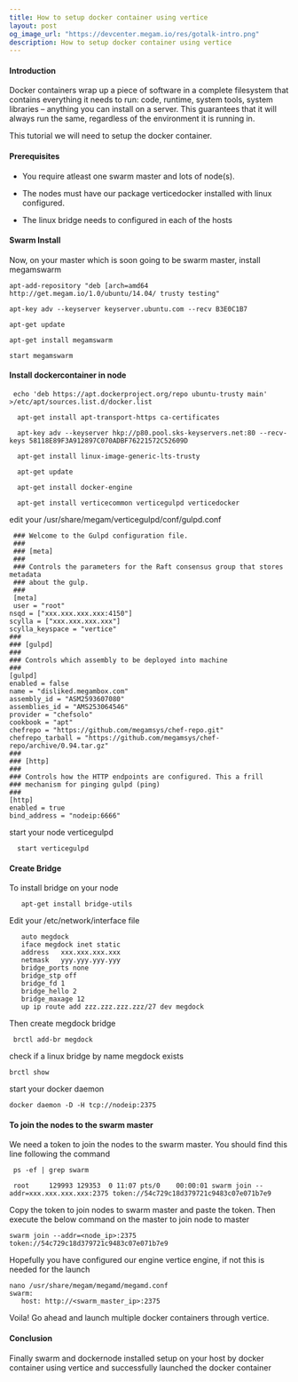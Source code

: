 ```yaml
---
title: How to setup docker container using vertice
layout: post
og_image_url: "https://devcenter.megam.io/res/gotalk-intro.png"
description: How to setup docker container using vertice
---
```


#### Introduction

  Docker containers wrap up a piece of software in a complete filesystem that contains everything it needs to run: code, runtime, system tools, system libraries – anything you can install on a server. This guarantees that it will always run the same, regardless of the environment it is running in.

This tutorial we will need to setup the docker container.  

#### Prerequisites


* You require atleast one swarm master and lots of node(s).

* The nodes must have our package verticedocker installed with linux configured.

* The linux bridge needs to configured in each of the hosts

#### Swarm Install

   Now, on your master which is soon going to be swarm master, install megamswarm


    apt-add-repository "deb [arch=amd64  http://get.megam.io/1.0/ubuntu/14.04/ trusty testing"

    apt-key adv --keyserver keyserver.ubuntu.com --recv B3E0C1B7

    apt-get update

    apt-get install megamswarm

    start megamswarm


#### Install dockercontainer in node

     echo 'deb https://apt.dockerproject.org/repo ubuntu-trusty main' >/etc/apt/sources.list.d/docker.list

      apt-get install apt-transport-https ca-certificates

      apt-key adv --keyserver hkp://p80.pool.sks-keyservers.net:80 --recv-keys 58118E89F3A912897C070ADBF76221572C52609D

      apt-get install linux-image-generic-lts-trusty

      apt-get update

      apt-get install docker-engine

      apt-get install verticecommon verticegulpd verticedocker

edit your /usr/share/megam/verticegulpd/conf/gulpd.conf

     ### Welcome to the Gulpd configuration file.
     ###
     ### [meta]
     ###
     ### Controls the parameters for the Raft consensus group that stores metadata
     ### about the gulp.
     ###
     [meta]
     user = "root"
    nsqd = ["xxx.xxx.xxx.xxx:4150"]
    scylla = ["xxx.xxx.xxx.xxx"]
    scylla_keyspace = "vertice"
    ###
    ### [gulpd]
    ###
    ### Controls which assembly to be deployed into machine
    ###
    [gulpd]
    enabled = false
    name = "disliked.megambox.com"
    assembly_id = "ASM2593607080"
    assemblies_id = "AMS253064546"
    provider = "chefsolo"
  	cookbook = "apt"
  	chefrepo = "https://github.com/megamsys/chef-repo.git"
    chefrepo_tarball = "https://github.com/megamsys/chef-repo/archive/0.94.tar.gz"
    ###
    ### [http]
    ###
    ### Controls how the HTTP endpoints are configured. This a frill
    ### mechanism for pinging gulpd (ping)
    ###
    [http]
    enabled = true
    bind_address = "nodeip:6666"

  start your node verticegulpd

      start verticegulpd

#### Create Bridge  

  To install bridge on your node

       apt-get install bridge-utils

   Edit your /etc/network/interface file

       auto megdock
       iface megdock inet static
       address   xxx.xxx.xxx.xxx
       netmask   yyy.yyy.yyy.yyy
       bridge_ports none
       bridge_stp off
       bridge_fd 1
       bridge_hello 2
       bridge_maxage 12
       up ip route add zzz.zzz.zzz.zzz/27 dev megdock



  Then create megdock bridge  

     brctl add-br megdock


  check if a linux bridge by name megdock exists

    brctl show


 start your docker daemon

    docker daemon -D -H tcp://nodeip:2375
#### To join the nodes to the swarm master

 We need a token to join the nodes to the swarm master.
 You should find this line following the command

     ps -ef | grep swarm

     root     129993 129353  0 11:07 pts/0    00:00:01 swarm join --addr=xxx.xxx.xxx.xxx:2375 token://54c729c18d379721c9483c07e071b7e9

Copy the token to join nodes to swarm master and paste the token. Then execute the below command on the master to join node to master

    swarm join --addr=<node_ip>:2375 token://54c729c18d379721c9483c07e071b7e9

Hopefully you have configured our engine vertice engine, if not this is needed for the launch

    nano /usr/share/megam/megamd/megamd.conf
    swarm:
       host: http://<swarm_master_ip>:2375

 Voila! Go ahead and launch multiple docker containers through  vertice.

#### Conclusion

  Finally  swarm and dockernode installed setup on your host by docker container using vertice and successfully launched the docker container
